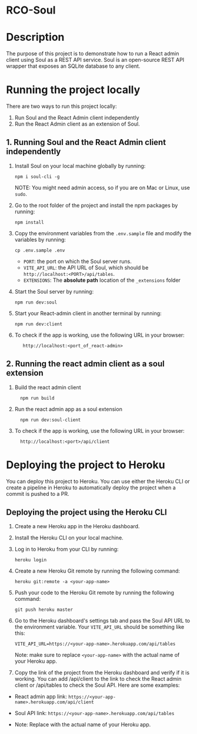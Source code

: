 # RCO-Soul

# Description

The purpose of this project is to demonstrate how to run a React admin client using Soul as a REST API service. Soul is an open-source REST API wrapper that exposes an SQLite database to any client.

# Running the project locally

There are two ways to run this project locally:

1. Run Soul and the React Admin client independently
2. Run the React Admin client as an extension of Soul.

## 1. Running Soul and the React Admin client independently

1. Install Soul on your local machine globally by running:

   ```
   npm i soul-cli -g
   ```

   NOTE: You might need admin access, so if you are on Mac or Linux, use `sudo`.

2. Go to the root folder of the project and install the npm packages by running:

   ```
   npm install
   ```

3. Copy the environment variables from the `.env.sample` file and modify the variables by running:

   ```
   cp .env.sample .env
   ```

   - `PORT`: the port on which the Soul server runs.
   - `VITE_API_URL`: the API URL of Soul, which should be `http://localhost:<PORT>/api/tables`.
   - `EXTENSIONS`: The **absolute path** location of the `_extensions` folder

4. Start the Soul server by running:

   ```
   npm run dev:soul
   ```

5. Start your React-admin client in another terminal by running:

   ```
   npm run dev:client
   ```

6. To check if the app is working, use the following URL in your browser:
   ```
      http://localhost:<port_of_react-admin>
   ```

## 2. Running the react admin client as a soul extension

1. Build the react admin client
   ```
     npm run build
   ```
2. Run the react admin app as a soul extension
   ```
     npm run dev:soul-client
   ```
3. To check if the app is working, use the following URL in your browser:
   ```
     http://localhost:<port>/api/client
   ```

# Deploying the project to Heroku

You can deploy this project to Heroku. You can use either the Heroku CLI or create a pipeline in Heroku to automatically deploy the project when a commit is pushed to a PR.

## Deploying the project using the Heroku CLI

1. Create a new Heroku app in the Heroku dashboard.
2. Install the Heroku CLI on your local machine.
3. Log in to Heroku from your CLI by running:

   ```
   heroku login
   ```

4. Create a new Heroku Git remote by running the following command:

   ```
   heroku git:remote -a <your-app-name>
   ```

5. Push your code to the Heroku Git remote by running the following command:

   ```
   git push heroku master
   ```

6. Go to the Heroku dashboard's settings tab and pass the Soul API URL to the environment variable. Your `VITE_API_URL` should be something like this:

   ```
   VITE_API_URL=https://<your-app-name>.herokuapp.com/api/tables
   ```

   Note: make sure to replace `<your-app-name>` with the actual name of your Heroku app.

7. Copy the link of the project from the Heroku dashboard and verify if it is working. You can add /api/client to the link to check the React admin client or /api/tables to check the Soul API. Here are some examples:

- React admin app link: `https://<your-app-name>.herokuapp.com/api/client`
- Soul API link: `https://<your-app-name>.herokuapp.com/api/tables`

- Note: Replace <your-app-name> with the actual name of your Heroku app.
